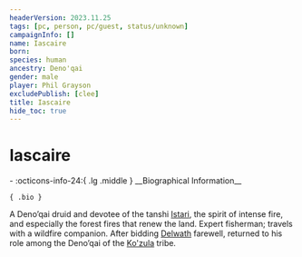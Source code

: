 ```yaml
---
headerVersion: 2023.11.25
tags: [pc, person, pc/guest, status/unknown]
campaignInfo: []
name: Iascaire
born:
species: human
ancestry: Deno'qai
gender: male
player: Phil Grayson
excludePublish: [clee]
title: Iascaire
hide_toc: true
---
```

# Iascaire
<div class="grid cards ext-narrow-margin ext-one-column" markdown>
- :octicons-info-24:{ .lg .middle } __Biographical Information__

    { .bio }

</div>


A Deno’qai druid and devotee of the tanshi [Istari](<../../../../cosmology/gods/tanshi/istari.md>), the spirit of intense fire, and especially the forest fires that renew the land. Expert fisherman; travels with a wildfire companion. After bidding [Delwath](<../delwath.md>) farewell, returned to his role among the Deno’qai of the [Ko'zula](<../../../../groups/deno-qai/northern-tribes/ko-zula.md>) tribe. 